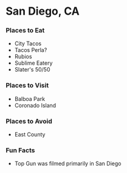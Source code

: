 # San Diego, CA

### Places to Eat
- City Tacos
- Tacos Perla?
- Rubios
- Sublime Eatery
- Slater's 50/50

### Places to Visit
- Balboa Park
- Coronado Island

### Places to Avoid
- East County

### Fun Facts
- Top Gun was filmed primarily in San Diego
